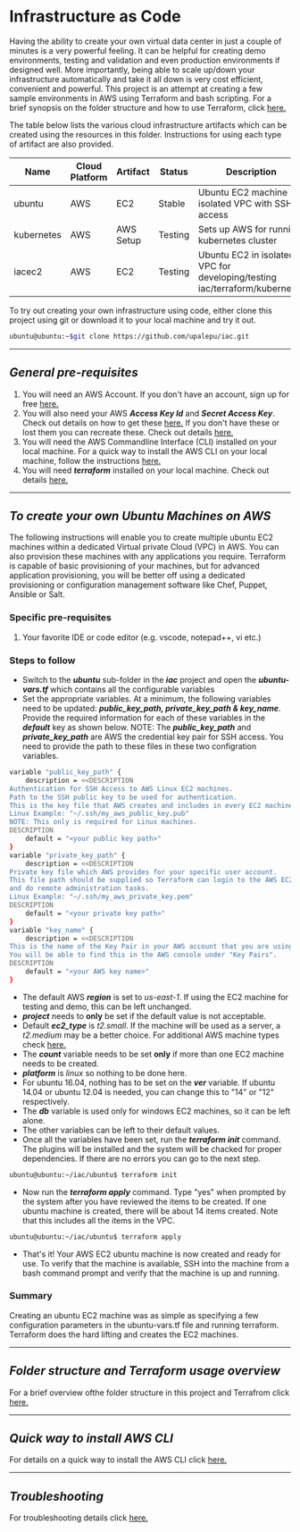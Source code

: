 # Infrastructure as Code
Having the ability to create your own virtual data center in just a couple of minutes is a very powerful feeling. It can be helpful for creating demo environments, testing and validation and even production environments if designed well. More importantly, being able to scale up/down your infrastructure automatically and take it all down is very cost efficient, convenient and powerful. This project is an attempt at creating a few sample environments in AWS using Terraform and bash scripting. For a brief synopsis on the folder structure and how to use Terraform, click [here.](#tfo)     

The table below lists the various cloud infrastructure artifacts which can be created using the resources in this folder. Instructions for using each type of artifact are also provided. 

Name|Cloud Platform|Artifact|Status|Description
---|---|---|---|---
ubuntu|AWS|EC2|Stable|Ubuntu EC2 machine in isolated VPC with SSH access 
kubernetes|AWS|AWS Setup|Testing|Sets up AWS for running kubernetes cluster 
iacec2|AWS|EC2|Testing|Ubuntu EC2 in isolated VPC for developing/testing iac/terraform/kubernetes 

[comment]: # (Upcoming items)
[comment]: # (windows|AWS|EC2|Not Done|Windows Server Basic|)

To try out creating your own infrastructure using code, either clone this project using git or download it to your local machine and try it out.

```bash
ubuntu@ubuntu:~$git clone https://github.com/upalepu/iac.git
```

---
## *General pre-requisites* 

1) You will need an AWS Account. If you don't have an account, sign up for free [here.](https://aws.amazon.com/free/)   
2) You will also need your AWS ***Access Key Id*** and ***Secret Access Key***. Check out details on how to get these [here.](https://docs.aws.amazon.com/sdk-for-java/v1/developer-guide/setup-credentials.html)
If you don't have these or lost them you can recreate these. Check out details [here.](https://docs.aws.amazon.com/IAM/latest/UserGuide/id_credentials_access-keys.html#Using_CreateAccessKey)    
3) You will need the AWS Commandline Interface (CLI) installed on your local machine. For a quick way to install the AWS CLI on your local machine, follow the instructions [here.](#awsclii)       
4) You will need ***terraform*** installed on your local machine. Check out details [here.](#tii)

---

## *To create your own Ubuntu Machines on AWS* 

The following instructions will enable you to create multiple ubuntu EC2 machines within a dedicated Virtual private Cloud (VPC) in AWS. You can also provision these machines with any applications you require. Terraform is capable of basic provisioning of your machines, but for advanced application provisioning, you will be better off using a dedicated provisioning or configuration management software like Chef, Puppet, Ansible or Salt.

### Specific pre-requisites 

1) Your favorite IDE or code editor (e.g. vscode, notepad++, vi etc.)

### Steps to follow  

- Switch to the ***ubuntu*** sub-folder in the ***iac*** project and open the ***ubuntu-vars.tf*** which contains all the configurable variables
- Set the appropriate variables. At a minimum, the following variables need to be updated: ***public_key_path, private_key_path & key_name***. Provide the required information for each of these variables in the ***default*** key as shown below.
NOTE: The ***public_key_path*** and ***private_key_path*** are AWS the credential key pair for SSH access. You need to provide the path to these files in these two configration variables.   

```bash
variable "public_key_path" {
	description = <<DESCRIPTION
Authentication for SSH Access to AWS Linux EC2 machines. 
Path to the SSH public key to be used for authentication. 
This is the key file that AWS creates and includes in every EC2 machine.
Linux Example: "~/.ssh/my_aws_public_key.pub"
NOTE: This only is required for Linux machines.
DESCRIPTION
	default = "<your public key path>"
}
variable "private_key_path" {
  	description = <<DESCRIPTION
Private key file which AWS provides for your specific user account. 
This file path should be supplied so Terraform can login to the AWS EC2 machine 
and do remote administration tasks.
Linux Example: "~/.ssh/my_aws_private_key.pem"
DESCRIPTION
	default = "<your private key path>"
}
variable "key_name" {
  	description = <<DESCRIPTION
This is the name of the Key Pair in your AWS account that you are using.
You will be able to find this in the AWS console under "Key Pairs". 
DESCRIPTION
	default = "<your AWS key name>"
}  
```
- The default AWS ***region*** is set to *us-east-1*. If using the EC2 machine for testing and demo, this can be left unchanged.
- ***project*** needs to **only** be set if the default value is not acceptable. 
- Default ***ec2_type*** is *t2.small*. If the machine will be used as a server, a *t2.medium* may be a better choice. For additional AWS machine types check [here.](https://aws.amazon.com/ec2/instance-types/) 
- The ***count*** variable needs to be set **only** if more than one EC2 machine needs to be created.   
- ***platform*** is *linux* so nothing to be done here.
- For ubuntu 16.04, nothing has to be set on the ***ver*** variable. If ubuntu 14.04 or ubuntu 12.04 is needed, you can change this to "14" or "12" respectively. 
- The ***db*** variable is used only for windows EC2 machines, so it can be left alone. 
- The other variables can be left to their default values.
- Once all the variables have been set, run the ***terraform init*** command. The plugins will be installed and the system will be chacked for proper dependencies. If there are no errors you can go to the next step.  
```bash
ubuntu@ubuntu:~/iac/ubuntu$ terraform init
```
- Now run the ***terraform apply*** command. Type "yes" when prompted by the system after you have reviewed the items to be created. If one ubuntu machine is created, there will be about 14 items created. Note that this includes all the items in the VPC.   
```bash
ubuntu@ubuntu:~/iac/ubuntu$ terraform apply
```
- That's it! Your AWS EC2 ubuntu machine is now created and ready for use. To verify that the machine is available, SSH into the machine from a bash command prompt and verify that the machine is up and running. 

### Summary
Creating an ubuntu EC2 machine was as simple as specifying a few configuration parameters in the ubuntu-vars.tf file and running terraform. Terraform does the hard lifting and creates the EC2 machines.  

---

## <a name="tfo"></a>*Folder structure and Terraform usage overview*
For a brief overview ofthe folder structure in this project and Terrafrom click [here.](./docs/Terraform.md)

---
## <a name="awsclii"></a>*Quick way to install AWS CLI*
For details on a quick way to install the AWS CLI click [here.](./docs/Awscliquickinstall.md)

---
## *Troubleshooting*
For troubleshooting details click [here.](./docs/Troubleshooting.md)